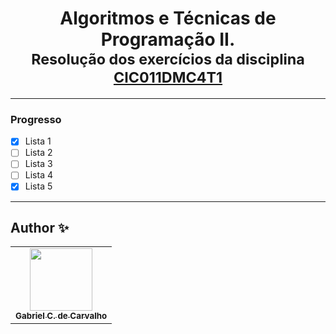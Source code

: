 <div align="center">
	<h1>Algoritmos e Técnicas de Programação II.
		<br/>
			<sub>Resolução dos exercícios da disciplina
        <a href="https://www.fct.unesp.br/#!/graduacao/ciencia-da-computacao/">CIC011DMC4T1</a>
      </sub>
	</h1>
</div>

---
### Progresso

* [x] Lista 1
* [ ] Lista 2
* [ ] Lista 3
* [ ] Lista 4
* [x] Lista 5

---

## Author ✨

<table>
	<tr>
		<td align="center">
			<a href="https://github.com/Gabriel-Ciriaco">
				<img src="https://avatars.githubusercontent.com/u/66225865" width="100px;" alt=""/>
				<br>
				<sub>
					<b>Gabriel C. de Carvalho</b>
				</sub>
		</td>
	</tr>
</table>
